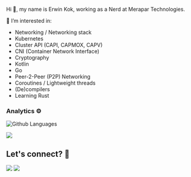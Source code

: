 Hi 👋, my name is Erwin Kok, working as a Nerd at Merapar Technologies.

👀 I’m interested in:
- Networking / Networking stack
- Kubernetes
- Cluster API (CAPI, CAPMOX, CAPV)
- CNI (Container Network Interface)
- Cryptography
- Kotlin
- Go
- Peer-2-Peer (P2P) Networking
- Coroutines / Lightweight threads
- (De)compilers
- Learning Rust
  

### Analytics ⚙️

![Github Languages](https://github-readme-stats.vercel.app/api/top-langs/?username=erwin-kok&layout=compact&count_private=true)

[![](https://visitcount.itsvg.in/api?id=erwinkok&label=Profile%20Views&color=6&icon=0&pretty=false)](https://visitcount.itsvg.in)

## Let's connect? 🤝

<p align="left">
<a href="https://www.linkedin.com/in/erwin-kok-5791502/"><img src="https://img.shields.io/badge/-LinkedIn-0077B5?style=flat&logo=Linkedin&logoColor=white"/></a>
<a href="mailto:erwin.kok@protonmail.com"><img src="https://img.shields.io/badge/-email-8B89CC?style=flat&logo=protonmail&logoColor=white"/></a>
